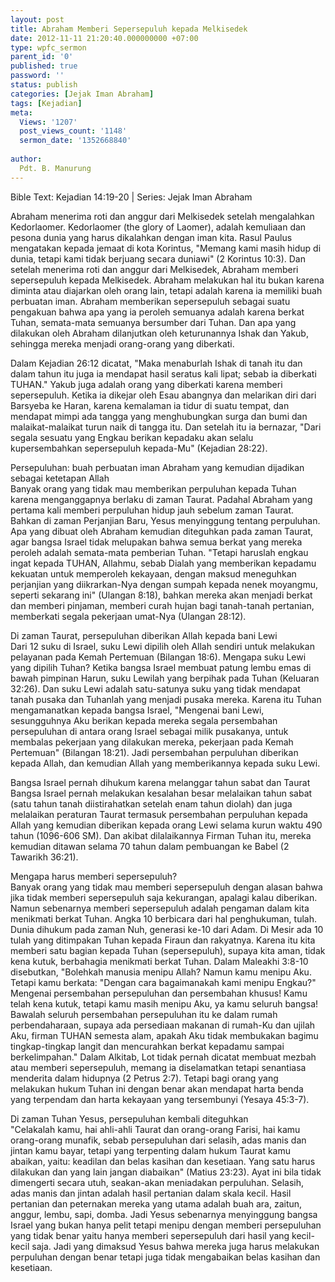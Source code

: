 ```yaml
---
layout: post
title: Abraham Memberi Sepersepuluh kepada Melkisedek
date: 2012-11-11 21:20:40.000000000 +07:00
type: wpfc_sermon
parent_id: '0'
published: true
password: ''
status: publish
categories: [Jejak Iman Abraham]
tags: [Kejadian]
meta:
  Views: '1207'
  post_views_count: '1148'
  sermon_date: '1352668840'
  
author:
  Pdt. B. Manurung
---
```

<p>Bible Text: Kejadian 14:19-20 | Series: Jejak Iman Abraham</p>
<p>Abraham menerima roti dan anggur dari Melkisedek setelah mengalahkan Kedorlaomer. Kedorlaomer (the glory of Laomer), adalah kemuliaan dan pesona dunia yang harus dikalahkan dengan iman kita. Rasul Paulus mengatakan kepada jemaat di kota Korintus, "Memang kami masih hidup di dunia, tetapi kami tidak berjuang secara duniawi" (2 Korintus 10:3). Dan setelah menerima roti dan anggur dari Melkisedek, Abraham memberi sepersepuluh kepada Melkisedek. Abraham melakukan hal itu bukan karena diminta atau diajarkan oleh orang lain, tetapi adalah karena ia memiliki buah perbuatan iman. Abraham memberikan sepersepuluh sebagai suatu pengakuan bahwa apa yang ia peroleh semuanya adalah karena berkat Tuhan, semata-mata semuanya bersumber dari Tuhan. Dan apa yang dilakukan oleh Abraham dilanjutkan oleh keturunannya Ishak dan Yakub, sehingga mereka menjadi orang-orang yang diberkati.</p>
<p>Dalam Kejadian 26:12 dicatat, "Maka menaburlah Ishak di tanah itu dan dalam tahun itu juga ia mendapat hasil seratus kali lipat; sebab ia diberkati TUHAN." Yakub juga adalah orang yang diberkati karena memberi sepersepuluh. Ketika ia dikejar oleh Esau abangnya dan melarikan diri dari Barsyeba ke Haran, karena kemalaman ia tidur di suatu tempat, dan mendapat mimpi ada tangga yang menghubungkan surga dan bumi dan malaikat-malaikat turun naik di tangga itu. Dan setelah itu ia bernazar, "Dari segala sesuatu yang Engkau berikan kepadaku akan selalu kupersembahkan sepersepuluh kepada-Mu" (Kejadian 28:22).</p>
<p>Persepuluhan: buah perbuatan iman Abraham yang kemudian dijadikan sebagai ketetapan Allah<br />
Banyak orang yang tidak mau memberikan perpuluhan kepada Tuhan karena menganggapnya berlaku di zaman Taurat. Padahal Abraham yang pertama kali memberi perpuluhan hidup jauh sebelum zaman Taurat. Bahkan di zaman Perjanjian Baru, Yesus menyinggung tentang perpuluhan. Apa yang dibuat oleh Abraham kemudian diteguhkan pada zaman Taurat, agar bangsa Israel tidak melupakan bahwa semua berkat yang mereka peroleh adalah semata-mata pemberian Tuhan. "Tetapi haruslah engkau ingat kepada TUHAN, Allahmu, sebab Dialah yang memberikan kepadamu kekuatan untuk memperoleh kekayaan, dengan maksud meneguhkan perjanjian yang diikrarkan-Nya dengan sumpah kepada nenek moyangmu, seperti sekarang ini" (Ulangan 8:18), bahkan mereka akan menjadi berkat dan memberi pinjaman, memberi curah hujan bagi tanah-tanah pertanian, memberkati segala pekerjaan umat-Nya (Ulangan 28:12).</p>
<p>Di zaman Taurat, persepuluhan diberikan Allah kepada bani Lewi<br />
Dari 12 suku di Israel, suku Lewi dipilih oleh Allah sendiri untuk melakukan pelayanan pada Kemah Pertemuan (Bilangan 18:6). Mengapa suku Lewi yang dipilih Tuhan? Ketika bangsa Israel membuat patung lembu emas di bawah pimpinan Harun, suku Lewilah yang berpihak pada Tuhan (Keluaran 32:26). Dan suku Lewi adalah satu-satunya suku yang tidak mendapat tanah pusaka dan Tuhanlah yang menjadi pusaka mereka. Karena itu Tuhan mengamanatkan kepada bangsa Israel, "Mengenai bani Lewi, sesungguhnya Aku berikan kepada mereka segala persembahan persepuluhan di antara orang Israel sebagai milik pusakanya, untuk membalas pekerjaan yang dilakukan mereka, pekerjaan pada Kemah Pertemuan" (Bilangan 18:21). Jadi persembahan perpuluhan diberikan kepada Allah, dan kemudian Allah yang memberikannya kepada suku Lewi.</p>
<p>Bangsa Israel pernah dihukum karena melanggar tahun sabat dan Taurat<br />
Bangsa Israel pernah melakukan kesalahan besar melalaikan tahun sabat (satu tahun tanah diistirahatkan setelah enam tahun diolah) dan juga melalaikan peraturan Taurat termasuk persembahan perpuluhan kepada Allah yang kemudian diberikan kepada orang Lewi selama kurun waktu 490 tahun (1096-606 SM). Dan akibat dilalaikannya Firman Tuhan itu, mereka kemudian ditawan selama 70 tahun dalam pembuangan ke Babel (2 Tawarikh 36:21).</p>
<p>Mengapa harus memberi sepersepuluh?<br />
Banyak orang yang tidak mau memberi sepersepuluh dengan alasan bahwa jika tidak memberi sepersepuluh saja kekurangan, apalagi kalau diberikan. Namun sebenarnya memberi sepersepuluh adalah pengaman dalam kita menikmati berkat Tuhan. Angka 10 berbicara dari hal penghukuman, tulah. Dunia dihukum pada zaman Nuh, generasi ke-10 dari Adam. Di Mesir ada 10 tulah yang ditimpakan Tuhan kepada Firaun dan rakyatnya. Karena itu kita memberi satu bagian kepada Tuhan (sepersepuluh), supaya kita aman, tidak kena kutuk, berbahagia menikmati berkat Tuhan. Dalam Maleakhi 3:8-10 disebutkan, "Bolehkah manusia menipu Allah? Namun kamu menipu Aku. Tetapi kamu berkata: "Dengan cara bagaimanakah kami menipu Engkau?" Mengenai persembahan persepuluhan dan persembahan khusus! Kamu telah kena kutuk, tetapi kamu masih menipu Aku, ya kamu seluruh bangsa! Bawalah seluruh persembahan persepuluhan itu ke dalam rumah perbendaharaan, supaya ada persediaan makanan di rumah-Ku dan ujilah Aku, firman TUHAN semesta alam, apakah Aku tidak membukakan bagimu tingkap-tingkap langit dan mencurahkan berkat kepadamu sampai berkelimpahan." Dalam Alkitab, Lot tidak pernah dicatat membuat mezbah atau memberi sepersepuluh, memang ia diselamatkan tetapi senantiasa menderita dalam hidupnya (2 Petrus 2:7). Tetapi bagi orang yang melakukan hukum Tuhan ini dengan benar akan mendapat harta benda yang terpendam dan harta kekayaan yang tersembunyi (Yesaya 45:3-7).</p>
<p>Di zaman Tuhan Yesus, persepuluhan kembali diteguhkan<br />
"Celakalah kamu, hai ahli-ahli Taurat dan orang-orang Farisi, hai kamu orang-orang munafik, sebab persepuluhan dari selasih, adas manis dan jintan kamu bayar, tetapi yang terpenting dalam hukum Taurat kamu abaikan, yaitu: keadilan dan belas kasihan dan kesetiaan. Yang satu harus dilakukan dan yang lain jangan diabaikan" (Matius 23:23). Ayat ini bila tidak dimengerti secara utuh, seakan-akan meniadakan perpuluhan. Selasih, adas manis dan jintan adalah hasil pertanian dalam skala kecil. Hasil pertanian dan peternakan mereka yang utama adalah buah ara, zaitun, anggur, lembu, sapi, domba. Jadi Yesus sebenarnya menyinggung bangsa Israel yang bukan hanya pelit tetapi menipu dengan memberi persepuluhan yang tidak benar yaitu hanya memberi sepersepuluh dari hasil yang kecil-kecil saja. Jadi yang dimaksud Yesus bahwa mereka juga harus melakukan perpuluhan dengan benar tetapi juga tidak mengabaikan belas kasihan dan kesetiaan.</p>
